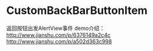 # CustomBackBarButtonItem
返回按钮出发AlertView事件
demo介绍：
http://www.jianshu.com/p/6376149a2c4c
http://www.jianshu.com/p/a502d363c998
